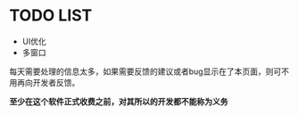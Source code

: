 # TODO LIST
- UI优化
- 多窗口
<!-- - [<img src="/check.svg" width="3%" height="3%">] -->

每天需要处理的信息太多，如果需要反馈的建议或者bug显示在了本页面，则可不用再向开发者反馈。

**至少在这个软件正式收费之前，对其所以的开发都不能称为义务**